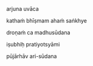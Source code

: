 arjuna uvāca

kathaṁ bhīṣmam ahaṁ saṅkhye

droṇaṁ ca madhusūdana

iṣubhiḥ pratiyotsyāmi

pūjārhāv ari-sūdana